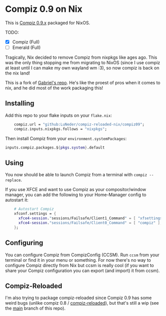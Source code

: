 # Compiz 0.9 on Nix

This is [Compiz 0.9.x](https://code.launchpad.net/compiz) packaged for NixOS.

TODO:
- [x] Compiz (Full)
- [ ] Emerald (Full)

Tragically, Nix decided to remove Compiz from nixpkgs like ages ago. This was the only thing stopping me from migrating to NixOS (since I use compiz at least until I can make my own wayland wm :3), so now compiz is back on the nix land!

This is a fork of [Gabriel's repo](https://github.com/Misterio77/compiz-nix). He's like the proest of pros when it comes to nix, and he did most of the work packaging this!


## Installing

Add this repo to your flake inputs on your `flake.nix`:
````nix
    compiz.url = "github:LuNeder/compiz-reloaded-nix/compiz09";
    compiz.inputs.nixpkgs.follows = "nixpkgs";
````

Then install Compiz from your `environment.systemPackages`:
````nix
inputs.compiz.packages.${pkgs.system}.default
````

## Using

You now should be able to launch Compiz from a terminal with `compiz --replace`.

If you use XFCE and want to use Compiz as your compositor/window manager, you can add the following to your Home-Manager config to autostart it:

````nix
    # Autostart Compiz
    xfconf.settings = {
      xfce4-session."sessions/Failsafe/Client1_Command" = [ "xfsettingsd" ];
      xfce4-session."sessions/Failsafe/Client0_Command" = [ "compiz" ];
    };
````

## Configuring

You can configure Compiz from CompizConfig (CCSM). Run `ccsm` from your terminal or find it in your menu or something.
For now there's no way to configure Compiz directly from Nix but ccsm is really cool (if you want to share your Compiz configuration you can export (and import) it from ccsm).

## Compiz-Reloaded
I'm also trying to package compiz-reloaded since Compiz 0.9 has some weird bugs (unlike compiz 0.8 / [compiz-reloaded](https://gitlab.com/compiz/compiz-core)), but that's still a wip (see the [main](https://github.com/LuNeder/compiz-reloaded-nix/tree/main) branch of this repo).
